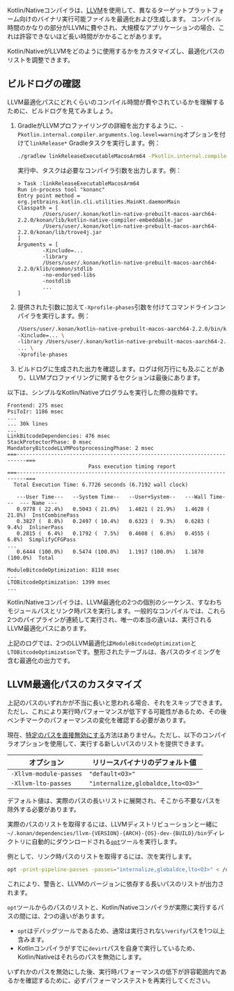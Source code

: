 [//]: # (title: LLVMバックエンドのカスタマイズに関するヒント)
<primary-label ref="advanced"/>

Kotlin/Nativeコンパイラは、[LLVM](https://llvm.org/)を使用して、異なるターゲットプラットフォーム向けのバイナリ実行可能ファイルを最適化および生成します。
コンパイル時間のかなりの部分がLLVMに費やされ、大規模なアプリケーションの場合、これは許容できないほど長い時間がかかることがあります。

Kotlin/NativeがLLVMをどのように使用するかをカスタマイズし、最適化パスのリストを調整できます。

## ビルドログの確認

LLVM最適化パスにどれくらいのコンパイル時間が費やされているかを理解するために、ビルドログを見てみましょう。

1.  GradleがLLVMプロファイリングの詳細を出力するように、`-Pkotlin.internal.compiler.arguments.log.level=warning`オプションを付けて`linkRelease*` Gradleタスクを実行します。例：

    ```bash
    ./gradlew linkReleaseExecutableMacosArm64 -Pkotlin.internal.compiler.arguments.log.level=warning
    ```

    実行中、タスクは必要なコンパイラ引数を出力します。例：

    ```none
    > Task :linkReleaseExecutableMacosArm64
    Run in-process tool "konanc"
    Entry point method = org.jetbrains.kotlin.cli.utilities.MainKt.daemonMain
    Classpath = [
            /Users/user/.konan/kotlin-native-prebuilt-macos-aarch64-2.2.0/konan/lib/kotlin-native-compiler-embeddable.jar
            /Users/user/.konan/kotlin-native-prebuilt-macos-aarch64-2.2.0/konan/lib/trove4j.jar
    ]
    Arguments = [
            -Xinclude=...
            -library
            /Users/user/.konan/kotlin-native-prebuilt-macos-aarch64-2.2.0/klib/common/stdlib
            -no-endorsed-libs
            -nostdlib
            ...
    ]
    ```

2.  提供された引数に加えて`-Xprofile-phases`引数を付けてコマンドラインコンパイラを実行します。例：

    ```bash
    /Users/user/.konan/kotlin-native-prebuilt-macos-aarch64-2.2.0/bin/kotlinc-native \
    -Xinclude=... \
    -library /Users/user/.konan/kotlin-native-prebuilt-macos-aarch64-2.2.0/klib/common/stdlib \
    ... \
    -Xprofile-phases
    ```

3.  ビルドログに生成された出力を確認します。ログは何万行にも及ぶことがあり、LLVMプロファイリングに関するセクションは最後にあります。

以下は、シンプルなKotlin/Nativeプログラムを実行した際の抜粋です。

```none
Frontend: 275 msec
PsiToIr: 1186 msec
...
... 30k lines
...
LinkBitcodeDependencies: 476 msec
StackProtectorPhase: 0 msec
MandatoryBitcodeLLVMPostprocessingPhase: 2 msec
===-------------------------------------------------------------------------===
                          Pass execution timing report
===-------------------------------------------------------------------------===
  Total Execution Time: 6.7726 seconds (6.7192 wall clock)

   ---User Time---   --System Time--   --User+System--   ---Wall Time---  --- Name ---
   0.9778 ( 22.4%)   0.5043 ( 21.0%)   1.4821 ( 21.9%)   1.4628 ( 21.8%)  InstCombinePass
   0.3827 (  8.8%)   0.2497 ( 10.4%)   0.6323 (  9.3%)   0.6283 (  9.4%)  InlinerPass
   0.2815 (  6.4%)   0.1792 (  7.5%)   0.4608 (  6.8%)   0.4555 (  6.8%)  SimplifyCFGPass
...
   0.6444 (100.0%)   0.5474 (100.0%)   1.1917 (100.0%)   1.1870 (100.0%)  Total

ModuleBitcodeOptimization: 8118 msec
...
LTOBitcodeOptimization: 1399 msec
...
```

Kotlin/Nativeコンパイラは、LLVM最適化の2つの個別のシーケンス、すなわちモジュールパスとリンク時パスを実行します。一般的なコンパイルでは、これら2つのパイプラインが連続して実行され、唯一の本当の違いは、実行されるLLVM最適化パスにあります。

上記のログでは、2つのLLVM最適化は`ModuleBitcodeOptimization`と`LTOBitcodeOptimization`です。整形されたテーブルは、各パスのタイミングを含む最適化の出力です。

## LLVM最適化パスのカスタマイズ

上記のパスのいずれかが不当に長いと思われる場合、それをスキップできます。ただし、これにより実行時パフォーマンスが低下する可能性があるため、その後ベンチマークのパフォーマンスの変化を確認する必要があります。

現在、[特定のパスを直接無効にする](https://youtrack.jetbrains.com/issue/KT-69212)方法はありません。ただし、以下のコンパイラオプションを使用して、実行する新しいパスのリストを提供できます。

| **オプション**             | **リリースバイナリのデフォルト値** |
|------------------------|--------------------------------------|
| `-Xllvm-module-passes` | `"default<O3>"`                      |
| `-Xllvm-lto-passes`    | `"internalize,globaldce,lto<O3>"`    |

デフォルト値は、実際のパスの長いリストに展開され、そこから不要なパスを除外する必要があります。

実際のパスのリストを取得するには、LLVMディストリビューションと一緒に`~/.konan/dependencies/llvm-{VERSION}-{ARCH}-{OS}-dev-{BUILD}/bin`ディレクトリに自動的にダウンロードされる[`opt`](https://llvm.org/docs/CommandGuide/opt.html)ツールを実行します。

例として、リンク時パスのリストを取得するには、次を実行します。

```bash
opt -print-pipeline-passes -passes="internalize,globaldce,lto<O3>" < /dev/null
```

これにより、警告と、LLVMのバージョンに依存する長いパスのリストが出力されます。

`opt`ツールからのパスのリストと、Kotlin/Nativeコンパイラが実際に実行するパスの間には、2つの違いがあります。

*   `opt`はデバッグツールであるため、通常は実行されない`verify`パスを1つ以上含みます。
*   Kotlinコンパイラがすでに`devirt`パスを自身で実行しているため、Kotlin/Nativeはそれらのパスを無効にします。

いずれかのパスを無効にした後、実行時パフォーマンスの低下が許容範囲内であるかを確認するために、必ずパフォーマンステストを再実行してください。